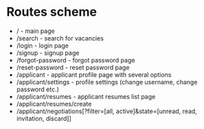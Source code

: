 # Routes scheme

- / - main page
- /search - search for vacancies
- /login - login page
- /signup - signup page
- /forgot-password - forgot password page
- /reset-password - reset password page
- /applicant - applicant profile page with several options
- /applicant/settings - profile settings (change username, change password etc.)
- /applicant/resumes - applicant resumes list page
- /applicant/resumes/create
- /applicant/negotiations[?filter=[all, active]&state=[unread, read, invitation, discard]]
